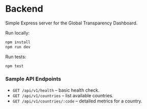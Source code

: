 # Backend

Simple Express server for the Global Transparency Dashboard.

Run locally:
```bash
npm install
npm run dev
```

Run tests:
```bash
npm test
```

### Sample API Endpoints

- `GET /api/v1/health` – basic health check.
- `GET /api/v1/countries` – list available countries.
- `GET /api/v1/countries/:code` – detailed metrics for a country.
